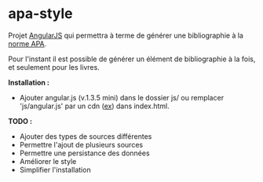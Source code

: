 apa-style
=========

Projet [AngularJS](https://angularjs.org) qui permettra à terme de générer une bibliographie à la [norme APA](http://fr.wikipedia.org/wiki/APA_style).


Pour l'instant il est possible de générer un élément de bibliographie à la fois, et seulement pour les livres.

**Installation :**

 - Ajouter angular.js (v.1.3.5 mini) dans le dossier js/ ou remplacer 'js/angular.js' par un cdn ([ex](https://ajax.googleapis.com/ajax/libs/angularjs/1.3.5/angular.min.js)) dans index.html.

**TODO :**

 - Ajouter des types de sources différentes
 - Permettre l'ajout de plusieurs sources
 - Permettre une persistance des données
 - Améliorer le style
 - Simplifier l'installation